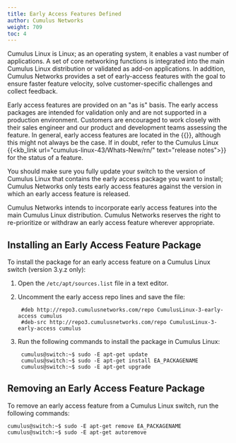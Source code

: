 ```yaml
---
title: Early Access Features Defined
author: Cumulus Networks
weight: 709
toc: 4
---
```


Cumulus Linux is Linux; as an operating system, it enables a vast number of applications. A set of core networking functions is integrated into the main Cumulus Linux distribution or validated as add-on applications. In addition, Cumulus Networks provides a set of early-access features with the goal to ensure faster feature velocity, solve customer-specific challenges and collect feedback.  
  
Early access features are provided on an "as is" basis. The early access packages are intended for validation only and are not supported in a production environment. Customers are encouraged to work closely with their sales engineer and our product and development teams assessing the feature. In general, early access features are located in the {{<link url="Cumulus-Networks-Repositories-Organization-and-Support-Levels" text="early-access repository">}}, although this might not always be the case. If in doubt, refer to the Cumulus Linux {{<kb_link url="cumulus-linux-43/Whats-New/rn/" text="release notes">}} for the status of a feature.

You should make sure you fully update your switch to the version of Cumulus Linux that contains the early access package you want to install; Cumulus Networks only tests early access features against the version in which an early access feature is released.  
  
Cumulus Networks intends to incorporate early access features into the main Cumulus Linux distribution. Cumulus Networks reserves the right to re-prioritize or withdraw an early access feature wherever appropriate.

## Installing an Early Access Feature Package

To install the package for an early access feature on a Cumulus Linux switch (version 3.y.z only):

1. Open the `/etc/apt/sources.list` file in a text editor.

2. Uncomment the early access repo lines and save the file:

        #deb http://repo3.cumulusnetworks.com/repo CumulusLinux-3-early-access cumulus
        #deb-src http://repo3.cumulusnetworks.com/repo CumulusLinux-3-early-access cumulus

3. Run the following commands to install the package in Cumulus Linux:

        cumulus@switch:~$ sudo -E apt-get update
        cumulus@switch:~$ sudo -E apt-get install EA_PACKAGENAME
        cumulus@switch:~$ sudo -E apt-get upgrade

## Removing an Early Access Feature Package

To remove an early access feature from a Cumulus Linux switch, run the following commands:

    cumulus@switch:~$ sudo -E apt-get remove EA_PACKAGENAME
    cumulus@switch:~$ sudo -E apt-get autoremove
